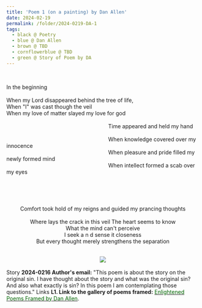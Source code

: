 ```yaml
---
title: 'Poem 1 (on a painting) by Dan Allen'
date: 2024-02-19
permalink: /folder/2024-0219-DA-1
tags:
  - black @ Poetry
  - blue @ Dan Allen
  - brown @ TBD
  - cornflowerblue @ TBD
  - green @ Story of Poem by DA
---
```


<br>

<p>
In the beginning<br>
<br>
When my Lord disappeared behind the tree of life,<br>
When "I" was cast though the veil<br>
When my love of matter slayed my love for god<br>
<br>
&emsp;&emsp;&emsp;&emsp;&emsp;&emsp;&emsp;&emsp;&emsp;&emsp;&emsp;&emsp;&emsp;&emsp;&emsp;&emsp;&emsp;&emsp;&emsp;Time appeared and held my hand<br>
<br>
&emsp;&emsp;&emsp;&emsp;&emsp;&emsp;&emsp;&emsp;&emsp;&emsp;&emsp;&emsp;&emsp;&emsp;&emsp;&emsp;&emsp;&emsp;&emsp;When knowledge covered over my innocence<br>
&emsp;&emsp;&emsp;&emsp;&emsp;&emsp;&emsp;&emsp;&emsp;&emsp;&emsp;&emsp;&emsp;&emsp;&emsp;&emsp;&emsp;&emsp;&emsp;When pleasure and pride filled my newly formed mind<br>
&emsp;&emsp;&emsp;&emsp;&emsp;&emsp;&emsp;&emsp;&emsp;&emsp;&emsp;&emsp;&emsp;&emsp;&emsp;&emsp;&emsp;&emsp;&emsp;When intellect formed a scab over my eyes<br>
<br>
</p>

<br>

<br>

<p align="center">
Comfort took hold of my reigns and guided my prancing thoughts<br>
<br>
Where lays the crack in this veil The heart seems to know<br>
What the mind can't perceive<br>
I seek a n d sense it closeness<br>
But every thought merely strengthens the separation<br>
</p>

<br>

<div style="text-align: center"><img src="https://pub-419291371d4c44a1b438e7d5a9e4e904.r2.dev/Poem_1_(on_a_painting)_by_Dan_Allen.jpeg" /></div>

<br>

<wave-list>
<list-title color="DarkSeaGreen" width="25">Story</list-title>
  <list-item color="BlanchedAlmond"  width="280"><b>2024-0216 Author's email:</b> "This poem is about the story on the original sin. I have thought about the story and what was the original sin? And also what exactly is sin?  In this poem I am contemplating those questions."</list-item>
</wave-list>

<wave-list>
<list-title color="DarkSeaGreen" width="25">Links</list-title>
  <list-item color="BlanchedAlmond"  width="285"><b> L1. Link to the gallery of poems framed:</b> <a href="https://imageevent.com/sahaja/art/enlightenedpoemsframedbydanallen"><font color="DarkGreen">Enlightened Poems Framed by Dan Allen</font></a>. </list-item>
</wave-list>
